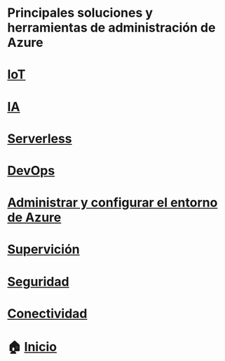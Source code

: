 
# Principales soluciones y herramientas de administración de Azure
# [IoT ](https://github.com/JazminQuino/SummerCloud-Grupo-2/blob/main/contenido/IoT.md)
# [IA](https://github.com/JazminQuino/SummerCloud-Grupo-2/blob/main/contenido/ia.md)
# [Serverless](https://github.com/JazminQuino/SummerCloud-Grupo-2/blob/main/contenido/sinservidor.md)
# [DevOps](https://github.com/JazminQuino/SummerCloud-Grupo-2/blob/main/contenido/dev.md)
# [Administrar y configurar el entorno de Azure](https://github.com/JazminQuino/SummerCloud-Grupo-2/blob/main/contenido/management.md)
# [Supervición](https://github.com/JazminQuino/SummerCloud-Grupo-2/blob/main/contenido/supervicion.md)
# [Seguridad](https://github.com/JazminQuino/SummerCloud-Grupo-2/blob/main/contenido/security.md)
# [Conectividad](https://github.com/JazminQuino/SummerCloud-Grupo-2/blob/main/contenido/connectivity.md)

# :house: [Inicio](https://github.com/JazminQuino/SummerCloud-Grupo-2)